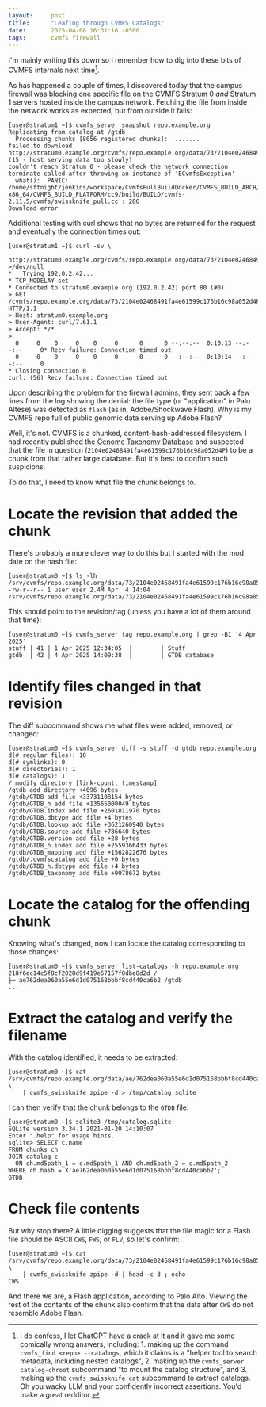 ```yaml
---
layout:     post
title:      "Leafing through CVMFS Catalogs"
date:       2025-04-08 16:31:16 -0500
tags:       cvmfs firewall
---
```

I'm mainly writing this down so I remember how to dig into these bits of CVMFS internals next time[^1].

As has happened a couple of times, I discovered today that the campus firewall was blocking one specific file on the
[CVMFS][cvmfs] Stratum 0 *and* Stratum 1 servers hosted inside the campus network. Fetching the file from inside the
network works as expected, but from outside it fails:

```console
[user@stratum1 ~]$ cvmfs_server snapshot repo.example.org
Replicating from catalog at /gtdb
  Processing chunks [8056 registered chunks]: ........
failed to download http://stratum0.example.org/cvmfs/repo.example.org/data/73/2104e02468491fa4e61599c176b16c98a052d4P (15 - host serving data too slowly)
couldn't reach Stratum 0 - please check the network connection
terminate called after throwing an instance of 'ECvmfsException'
  what():  PANIC: /home/sftnight/jenkins/workspace/CvmfsFullBuildDocker/CVMFS_BUILD_ARCH/docker-x86_64/CVMFS_BUILD_PLATFORM/cc9/build/BUILD/cvmfs-2.11.5/cvmfs/swissknife_pull.cc : 286
Download error
```

Additional testing with curl shows that no bytes are returned for the request and eventually the connection times out:

```console
[user@stratum1 ~]$ curl -sv \
    http://stratum0.example.org/cvmfs/repo.example.org/data/73/2104e02468491fa4e61599c176b16c98a052d4P >/dev/null
*   Trying 192.0.2.42...
* TCP_NODELAY set
* Connected to stratum0.example.org (192.0.2.42) port 80 (#0)
> GET /cvmfs/repo.example.org/data/73/2104e02468491fa4e61599c176b16c98a052d4P HTTP/1.1
> Host: stratum0.example.org
> User-Agent: curl/7.61.1
> Accept: */*
>
  0     0    0     0    0     0      0      0 --:--:--  0:10:13 --:--:--     0* Recv failure: Connection timed out
  0     0    0     0    0     0      0      0 --:--:--  0:10:14 --:--:--     0
* Closing connection 0
curl: (56) Recv failure: Connection timed out
```

Upon describing the problem for the firewall admins, they sent back a few lines from the log showing the denial: the
file type (or "application" in Palo Altese) was detected as `flash` (as in, Adobe/Shockwave Flash). Why is my CVMFS repo
full of public genomic data serving up Adobe Flash?

Well, it's not. CVMFS is a chunked, content-hash-addressed filesystem. I had recently published the [Genome Taxonomy
Database][gtdb] and suspected that the file in question (`2104e02468491fa4e61599c176b16c98a052d4P`) to be a chunk from
that rather large database. But it's best to confirm such suspicions.

To do that, I need to know what file the chunk belongs to.

# Locate the revision that added the chunk

There's probably a more clever way to do this but I started with the mod date on the hash file:

```console
[user@stratum0 ~]$ ls -lh /srv/cvmfs/repo.example.org/data/73/2104e02468491fa4e61599c176b16c98a052d4P
-rw-r--r-- 1 user user 2.4M Apr  4 14:04 /srv/cvmfs/repo.example.org/data/73/2104e02468491fa4e61599c176b16c98a052d4P
```

This should point to the revision/tag (unless you have a lot of them around that time):


```console
[user@stratum0 ~]$ cvmfs_server tag repo.example.org | grep -B1 '4 Apr 2025'
stuff | 41 | 1 Apr 2025 12:34:05  |        | Stuff
gtdb  │ 42 │ 4 Apr 2025 14:09:38  │        │ GTDB database

```

# Identify files changed in that revision

The diff subcommand shows me what files were added, removed, or changed:


```console
[user@stratum0 ~]$ cvmfs_server diff -s stuff -d gtdb repo.example.org
d(# regular files): 10
d(# symlinks): 0
d(# directories): 1
d(# catalogs): 1
/ modify directory [link-count, timestamp]
/gtdb add directory +4096 bytes
/gtdb/GTDB add file +33731108154 bytes
/gtdb/GTDB_h add file +13565000049 bytes
/gtdb/GTDB.index add file +2601811970 bytes
/gtdb/GTDB.dbtype add file +4 bytes
/gtdb/GTDB.lookup add file +3621260940 bytes
/gtdb/GTDB.source add file +786640 bytes
/gtdb/GTDB.version add file +28 bytes
/gtdb/GTDB_h.index add file +2559366433 bytes
/gtdb/GTDB_mapping add file +1562822676 bytes
/gtdb/.cvmfscatalog add file +0 bytes
/gtdb/GTDB_h.dbtype add file +4 bytes
/gtdb/GTDB_taxonomy add file +9978672 bytes
```

# Locate the catalog for the offending chunk

Knowing what's changed, now I can locate the catalog corresponding to those changes:

```console
[user@stratum0 ~]$ cvmfs_server list-catalogs -h repo.example.org
218f6ec14c5f8cf2028d9f419e57157f0dbe8d2d /
├─ ae762dea060a55e6d1d075168bbbf8cd440ca6b2 /gtdb
...
```

# Extract the catalog and verify the filename

With the catalog identified, it needs to be extracted:

```console
[user@stratum0 ~]$ cat /srv/cvmfs/repo.example.org/data/ae/762dea060a55e6d1d075168bbbf8cd440ca6b2C \
    | cvmfs_swissknife zpipe -d > /tmp/catalog.sqlite
```

I can then verify that the chunk belongs to the `GTDB` file:

```
[user@stratum0 ~]$ sqlite3 /tmp/catalog.sqlite
SQLite version 3.34.1 2021-01-20 14:10:07
Enter ".help" for usage hints.
sqlite> SELECT c.name
FROM chunks ch
JOIN catalog c
  ON ch.md5path_1 = c.md5path_1 AND ch.md5path_2 = c.md5path_2
WHERE ch.hash = X'ae762dea060a55e6d1d075168bbbf8cd440ca6b2';
GTDB
```

# Check file contents

But why stop there? A little digging suggests that the file magic for a Flash file should be ASCII `CWS`, `FWS`, or
`FLV`, so let's confirm:

```console
[user@stratum0 ~]$ cat /srv/cvmfs/repo.example.org/data/73/2104e02468491fa4e61599c176b16c98a052d4P \
    | cvmfs_swissknife zpipe -d | head -c 3 ; echo
CWS
```

And there we are, a Flash application, according to Palo Alto. Viewing the rest of the contents of the chunk also
confirm that the data after `CWS` do not resemble Adobe Flash.


[^1]: I do confess, I let ChatGPT have a crack at it and it gave me some comically wrong answers, including: 1. making up the command `cvmfs_find <repo> --catalogs`, which it claims is a "helper tool to search metadata, including nested catalogs", 2. making up the `cvmfs_server catalog-chroot` subcommand "to mount the catalog structure", and 3. making up the `cvmfs_swissknife cat` subcommand to extract catalogs. Oh you wacky LLM and your confidently incorrect assertions. You'd make a great redditor.

[gtdb]: https://gtdb.ecogenomic.org/
[cvmfs]: https://cvmfs.readthedocs.io/en/stable/
